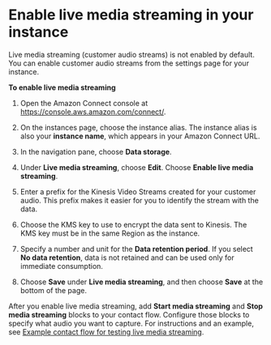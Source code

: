 # Enable live media streaming in your instance<a name="enable-live-media-streams"></a>

Live media streaming \(customer audio streams\) is not enabled by default\. You can enable customer audio streams from the settings page for your instance\.

**To enable live media streaming**

1. Open the Amazon Connect console at [https://console\.aws\.amazon\.com/connect/](https://console.aws.amazon.com/connect/)\.

1. On the instances page, choose the instance alias\. The instance alias is also your **instance name**, which appears in your Amazon Connect URL\.

1. In the navigation pane, choose **Data storage**\.

1. Under **Live media streaming**, choose **Edit**\. Choose **Enable live media streaming**\.

1. Enter a prefix for the Kinesis Video Streams created for your customer audio\. This prefix makes it easier for you to identify the stream with the data\.

1. Choose the KMS key to use to encrypt the data sent to Kinesis\. The KMS key must be in the same Region as the instance\. 

1. Specify a number and unit for the **Data retention period**\. If you select **No data retention**, data is not retained and can be used only for immediate consumption\.

1. Choose **Save** under **Live media streaming**, and then choose **Save** at the bottom of the page\.

After you enable live media streaming, add **Start media streaming** and **Stop media streaming** blocks to your contact flow\. Configure those blocks to specify what audio you want to capture\. For instructions and an example, see [Example contact flow for testing live media streaming](use-media-streams-blocks.md)\.